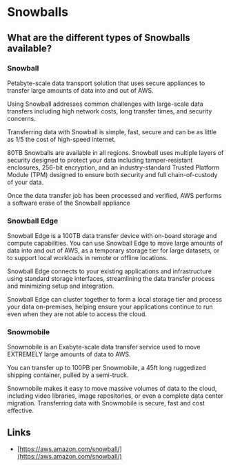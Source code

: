# Snowballs

## What are the different types of Snowballs available?

### Snowball

Petabyte-scale data transport solution that uses secure appliances to transfer large amounts of data into and out of AWS.

Using Snowball addresses common challenges with large-scale data transfers including high network costs, long transfer times, and security concerns.

Transferring data with Snowball is simple, fast, secure and can be as little as 1/5 the cost of high-speed internet. 

80TB Snowballs are available in all regions. Snowball uses multiple layers of security designed to protect your data including tamper-resistant enclosures, 256-bit encryption, and an industry-standard Trusted Platform Module (TPM) designed to ensure both security and full chain-of-custody of your data.

Once the data transfer job has been processed and verified, AWS performs a software erase of the Snowball appliance

### Snowball Edge

Snowball Edge is a 100TB data transfer device with on-board storage and compute capabilities. You can use Snowball Edge to move large amounts of data into and out of AWS, as a temporary  storage tier for large datasets, or to support local workloads in remote or offline locations.

Snowball Edge connects to your existing applications and infrastructure using standard storage interfaces, streamlining the data transfer process and minimizing setup and integration.

Snowball Edge can cluster together to form a local storage tier and process your data on-premises, helping ensure your applications continue to run even when they are not able to access the cloud.

### Snowmobile

Snowmobile is an Exabyte-scale data transfer service used to move EXTREMELY large amounts of data to AWS.

You can transfer up to 100PB per Snowmobile, a 45ft long ruggedized shipping container, pulled by a semi-truck.

Snowmobile makes it easy to move massive volumes of data to the cloud, including video libraries, image repositories, or even a complete data center migration. Transferring data with Snowmobile is secure, fast and cost effective.

## Links

- [https://aws.amazon.com/snowball/](https://aws.amazon.com/snowball/)
